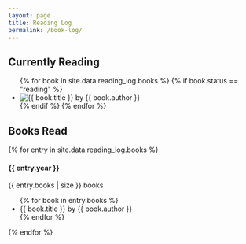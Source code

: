 ```yaml
---
layout: page
title: Reading Log
permalink: /book-log/
---
```


<div>
  <h2>Currently Reading</h2>
  <div>
    <ul class="book-grid">
      {% for book in site.data.reading_log.books %}
        {% if book.status == "reading" %}
          <li class="book-grid-item">
            <img class="book-cover" src="{{ book.cover_url }}" alt="{{ book.title }} by {{ book.author }}">
          </li>
        {% endif %}
      {% endfor %}
    </ul>
  </div>
  
  <h2>Books Read</h2>
  <div>
    {% for entry in site.data.reading_log.books %}
      <h4>{{ entry.year }}</h4>
      <p>{{ entry.books | size }} books</p>
      <ul>
        {% for book in entry.books %}
          <li>{{ book.title }} by {{ book.author }}</li>
        {% endfor %}
      </ul>
    {% endfor %}
  </div>
</div>
